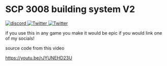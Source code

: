 # SCP 3008 building system V2
<a href="https://discord.gg/WeUSduZraK">
    <img src="https://img.shields.io/badge/Click%20Me!-Collector?color=7289DA&label=Discord%20/%20Support&logo=discord&logoColor=7289DA&style=for-the-badge" alt="discord" />
<a href="https://twitter.com/tevtongermany">
    <img src="https://img.shields.io/badge/X-Click%20Me!-9cf?color=FFF&label=Twitte%20/%20X&logo=X&logoColor=fff&style=for-the-badge" alt="Twitter" />
<a href="https://ko-fi.com/U7U8DLMQ9">
    <img src="https://img.shields.io/badge/Click%20Me!-9cf?color=f07575&label=Support%20Me%20on%20ko-fi&logo=ko-fi&logoColor=f07575&style=for-the-badge" alt="Twitter" />
</a>  

if you use this in any game you make it would be epic if you would link one of my socials! 


source code from this video  

https://youtu.be/rJYUNEHD23U
